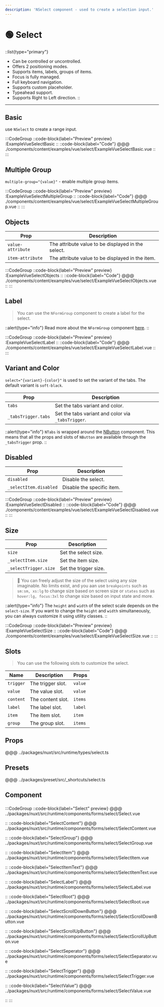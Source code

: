 ```yaml
---
description: 'NSelect component - used to create a selection input.'
---
```


# 🟢 Select

::list{type="primary"}
- Can be controlled or uncontrolled.
- Offers 2 positioning modes.
- Supports items, labels, groups of items.
- Focus is fully managed.
- Full keyboard navigation.
- Supports custom placeholder.
- Typeahead support.
- Supports Right to Left direction.
::

---

## Basic

use `NSelect` to create a range input.

:::CodeGroup
::code-block{label="Preview" preview}
  :ExampleVueSelectBasic
::
::code-block{label="Code"}
@@@ ./components/content/examples/vue/select/ExampleVueSelectBasic.vue
::
:::

## Multiple Group

`multiple-group="{value}"` - enable multiple group items.

:::CodeGroup
::code-block{label="Preview" preview}
  :ExampleVueSelectMultipleGroup
::
::code-block{label="Code"}
@@@ ./components/content/examples/vue/select/ExampleVueSelectMultipleGroup.vue
::
:::

## Objects

| Prop              | Description                                        |
| ----------------- | -------------------------------------------------- |
| `value-attribute` | The attribute value to be displayed in the select. |
| `item-attribute`  | The attribute value to be displayed in the item.   |

:::CodeGroup
::code-block{label="Preview" preview}
  :ExampleVueSelectObjects
::
::code-block{label="Code"}
@@@ ./components/content/examples/vue/select/ExampleVueSelectObjects.vue
::
:::

## Label

> You can use the `NFormGroup` component to create a label for the select.

::alert{type="info"}
  Read more about the `NFormGroup` component [here](form-group).
::

:::CodeGroup
::code-block{label="Preview" preview}
  :ExampleVueSelectLabel
::
 ::code-block{label="Code"}
@@@ ./components/content/examples/vue/select/ExampleVueSelectLabel.vue
::
:::

## Variant and Color

`select="{variant}-{color}"` is used to set the variant of the tabs. The default variant is `soft-black`.

| Prop                | Description                                        |
| ------------------- | -------------------------------------------------- |
| `tabs`              | Set the tabs variant and color.                    |
| `_tabsTrigger.tabs` | Set the tabs variant and color via `_tabsTrigger`. |

::alert{type="info"}
`NTabs` is wrapped around the [NButton](button) component. This means that all the props and slots of `NButton` are available through the `_tabsTrigger` prop.
::

## Disabled

| Prop                   | Description                |
| ---------------------- | -------------------------- |
| `disabled`             | Disable the select.        |
| `_selectItem.disabled` | Disable the specific item. |

:::CodeGroup
::code-block{label="Preview" preview}
  :ExampleVueSelectDisabled
::
::code-block{label="Code"}
@@@ ./components/content/examples/vue/select/ExampleVueSelectDisabled.vue
::
:::

## Size

| Prop                  | Description           |
| --------------------- | --------------------- |
| `size`                | Set the select size.  |
| `_selectItem.size`    | Set the item size.    |
| `_selectTrigger.size` | Set the trigger size. |

> 🚀 You can freely adjust the size of the select using any size imaginable. No limits exist, and you aan use `breakpoints` such as `sm:sm, xs:lg` to change size based on screen size or `states` such as `hover:lg, focus:3xl` to change size based on input state and more.

::alert{type="info"}
The `height` and `width` of the select scale depends on the `select-size`. If you want to change the `height` and `width` simultaneously, you can always customize it using utility classes.
::

:::CodeGroup
::code-block{label="Preview" preview}
  :ExampleVueSelectSize
::
::code-block{label="Code"}
@@@ ./components/content/examples/vue/select/ExampleVueSelectSize.vue
::
:::

## Slots

> You can use the following slots to customize the select.

| Name      | Description       | Props   |
| --------- | ----------------- | ------- |
| `trigger` | The trigger slot. | `value` |
| `value`   | The value slot.   | `value` |
| `content` | The content slot. | `items` |
| `label`   | The label slot.   | `label` |
| `item`    | The item slot.    | `item`  |
| `group`   | The group slot.   | `items` |

## Props
@@@ ../packages/nuxt/src/runtime/types/select.ts

## Presets
@@@ ../packages/preset/src/_shortcuts/select.ts

## Component

### 

:::CodeGroup
::code-block{label="Select" preview}
@@@ ../packages/nuxt/src/runtime/components/forms/select/Select.vue

::
::code-block{label="SelectContent"}
@@@ ../packages/nuxt/src/runtime/components/forms/select/SelectContent.vue

::
::code-block{label="SelectGroup"}
@@@ ../packages/nuxt/src/runtime/components/forms/select/SelectGroup.vue

::
::code-block{label="SelectItem"}
@@@ ../packages/nuxt/src/runtime/components/forms/select/SelectItem.vue

::
::code-block{label="SelectItemText"}
@@@ ../packages/nuxt/src/runtime/components/forms/select/SelectItemText.vue

::
::code-block{label="SelectLabel"}
@@@ ../packages/nuxt/src/runtime/components/forms/select/SelectLabel.vue

::
::code-block{label="SelectRoot"}
@@@ ../packages/nuxt/src/runtime/components/forms/select/SelectRoot.vue

::
::code-block{label="SelectScrollDownButton"}
@@@ ../packages/nuxt/src/runtime/components/forms/select/SelectScrollDownButton.vue

::
::code-block{label="SelectScrollUpButton"}
@@@ ../packages/nuxt/src/runtime/components/forms/select/SelectScrollUpButton.vue

::
::code-block{label="SelectSeperator"}
@@@ ../packages/nuxt/src/runtime/components/forms/select/SelectSeparator.vue

::
::code-block{label="SelectTrigger"}
@@@ ../packages/nuxt/src/runtime/components/forms/select/SelectTrigger.vue

::
::code-block{label="SelectValue"}
@@@ ../packages/nuxt/src/runtime/components/forms/select/SelectValue.vue

::
:::
